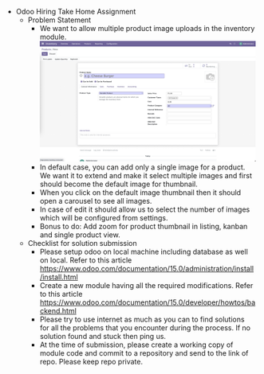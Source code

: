 * Odoo Hiring Take Home Assignment
  * Problem Statement
    * We want to allow multiple product image uploads in the inventory module. ![Screenshot of Single Product Update](screenshot.png "Screenshot")
    * In default case, you can add only a single image for a product. We want it to extend and make it select multiple images and first should become the default image for thumbnail.
    * When you click on the default image thumbnail then it should open a carousel to see all images.
    * In case of edit it should allow us to select the number of images which will be configured from settings.
    * Bonus to do: Add zoom for product thumbnail in listing, kanban and single product view.
  * Checklist for solution submission
    * Please setup odoo on local machine including database as well on local. Refer to this article https://www.odoo.com/documentation/15.0/administration/install/install.html
    * Create a new module having all the required modifications. Refer to this article https://www.odoo.com/documentation/15.0/developer/howtos/backend.html
    * Please try to use internet as much as you can to find solutions for all the problems that you encounter during the process. If no solution found and stuck then ping us.
    * At the time of submission, please create a working copy of module code and commit to a repository and send to the link of repo. Please keep repo private.
